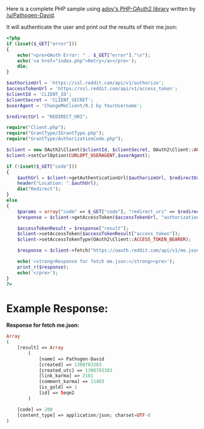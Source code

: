 Here is a complete PHP sample using [adoy's PHP-OAuth2 library](https://github.com/adoy/PHP-OAuth2) written by [/u/Pathogen-David](http://www.reddit.com/user/Pathogen-David/).

It will authenticate the user and print out the results of their me.json:

```php
<?php
if (isset($_GET["error"]))
{
    echo("<pre>OAuth Error: " . $_GET["error"]."\n");
    echo('<a href="index.php">Retry</a></pre>');
    die;
}

$authorizeUrl = 'https://ssl.reddit.com/api/v1/authorize';
$accessTokenUrl = 'https://ssl.reddit.com/api/v1/access_token';
$clientId = 'CLIENT_ID';
$clientSecret = 'CLIENT_SECRET';
$userAgent = 'ChangeMeClient/0.1 by YourUsername';

$redirectUrl = "REDIRECT_URI";

require("Client.php");
require("GrantType/IGrantType.php");
require("GrantType/AuthorizationCode.php");

$client = new OAuth2\Client($clientId, $clientSecret, OAuth2\Client::AUTH_TYPE_AUTHORIZATION_BASIC);
$client->setCurlOption(CURLOPT_USERAGENT,$userAgent);

if (!isset($_GET["code"]))
{
    $authUrl = $client->getAuthenticationUrl($authorizeUrl, $redirectUrl, array("scope" => "identity", "state" => "SomeUnguessableValue"));
    header("Location: ".$authUrl);
    die("Redirect");
}
else
{
    $params = array("code" => $_GET["code"], "redirect_uri" => $redirectUrl);
    $response = $client->getAccessToken($accessTokenUrl, "authorization_code", $params);

    $accessTokenResult = $response["result"];
    $client->setAccessToken($accessTokenResult["access_token"]);
    $client->setAccessTokenType(OAuth2\Client::ACCESS_TOKEN_BEARER);

    $response = $client->fetch("https://oauth.reddit.com/api/v1/me.json");

    echo('<strong>Response for fetch me.json:</strong><pre>');
    print_r($response);
    echo('</pre>');
}
?>
```

# Example Response:

**Response for fetch me.json:**

```php
Array
(
    [result] => Array
        (
            [name] => Pathogen-David
            [created] => 1308703383
            [created_utc] => 1308703383
            [link_karma] => 2101
            [comment_karma] => 11483
            [is_gold] => 1
            [id] => 5eqe2
        )

    [code] => 200
    [content_type] => application/json; charset=UTF-8
)
```
